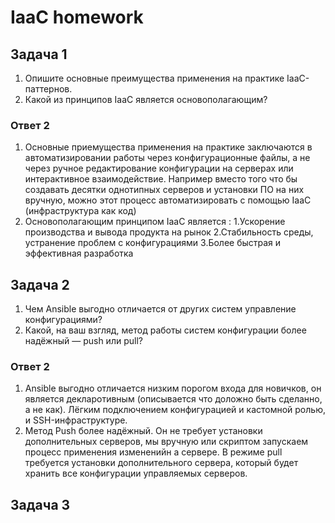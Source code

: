 # IaaC homework
## Задача 1
1) Опишите основные преимущества применения на практике IaaC-паттернов.
2) Какой из принципов IaaC является основополагающим?
### Ответ 2
1) Основные приемущества применения на практике заключаются в автоматизировании работы через конфигурационные файлы, а не через ручное редактирование конфигурации на серверах  или интерактивное взаимодействие. Например вместо того что бы создавать десятки однотипных серверов и установки ПО на них вручную, можно этот процесс автоматизировать с помощью IaaC (инфраструктура как код)
2) Основополагающим принципом IaaC является :
1.Ускорение производства и вывода продукта на рынок
2.Стабильность среды, устранение проблем с конфигурациями
3.Более быстрая и эффективная разработка

## Задача 2
1) Чем Ansible выгодно отличается от других систем управление конфигурациями?
2) Какой, на ваш взгляд, метод работы систем конфигурации более надёжный — push или pull?
### Ответ 2
1) Ansible выгодно отличается низким порогом входа для новичков, он является декларотивным (описывается что доложно быть сделанно, а не как). Лёгким подключением конфигурацией и кастомной ролью, и SSH-инфраструктуре. 
2) Метод Push более надёжный. Он не требует установки дополнительных серверов, мы вручную или скриптом запускаем процесс применения измененийн а сервере. В режиме pull требуется установки дополнительного сервера, который будет хранить все конфигурации управляемых серверов.

## Задача 3
